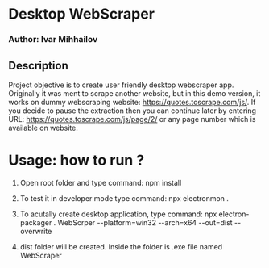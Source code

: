 # Desktop WebScraper

### Author: Ivar Mihhailov 

## Description

Project objective is to create user friendly desktop webscraper app. Originally it was ment to scrape another website, but in this demo version, it works on dummy webscraping website: https://quotes.toscrape.com/js/. If you decide to pause the extraction then you can continue later by entering URL: https://quotes.toscrape.com/js/page/2/ or any page number which is available on website.

# Usage: how to run ?

1. Open root folder and type command: npm install

2. To test it in developer mode type command: npx electronmon .

3. To acutally create desktop application, type command: npx electron-packager . WebScrper --platform=win32 --arch=x64 --out=dist --overwrite 

4. dist folder will be created. Inside the folder is .exe file named WebScraper
